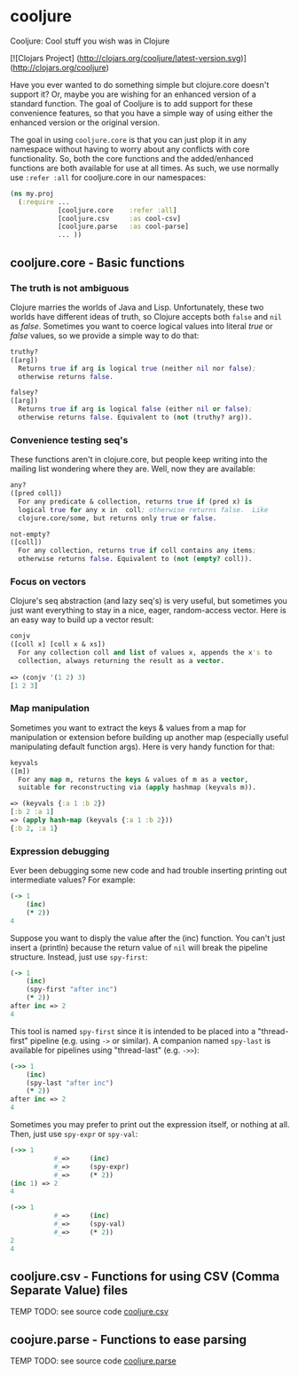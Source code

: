 cooljure
========

Cooljure:  Cool stuff you wish was in Clojure

[![Clojars Project]
(http://clojars.org/cooljure/latest-version.svg)]
(http://clojars.org/cooljure)

Have you ever wanted to do something simple but clojure.core doesn't support it?  Or, maybe you are wishing for an enhanced version of a standard function.  The goal of Cooljure is to add support for these convenience features, so that you have a simple way of using either the enhanced version or the original version.

The goal in using `cooljure.core` is that you can just plop it in any namespace without having to worry about any conflicts with core functionality.  So, both the core functions and the added/enhanced functions are both available for use at all times.  As such, we use normally use `:refer :all` for cooljure.core in our namespaces:

```clojure
(ns my.proj
  (:require ...
            [cooljure.core    :refer :all]
            [cooljure.csv     :as cool-csv]
            [cooljure.parse   :as cool-parse]
            ... ))
````

## cooljure.core - Basic functions

### The truth is not ambiguous

Clojure marries the worlds of Java and Lisp.  Unfortunately, these two worlds have different ideas of truth, so Clojure accepts both `false` and `nil` as _false_.  Sometimes you want to coerce logical values into literal _true_ or _false_ values, so we provide a simple way to do that:

```clojure
truthy?
([arg])
  Returns true if arg is logical true (neither nil nor false);
  otherwise returns false.

falsey?
([arg])
  Returns true if arg is logical false (either nil or false);
  otherwise returns false. Equivalent to (not (truthy? arg)).
```

### Convenience testing seq's

These functions aren't in clojure.core, but people keep writing into the mailing list wondering where they are.  Well, now they are available:

```clojure
any?
([pred coll])
  For any predicate & collection, returns true if (pred x) is 
  logical true for any x in  coll; otherwise returns false.  Like
  clojure.core/some, but returns only true or false.

not-empty?
([coll])
  For any collection, returns true if coll contains any items; 
  otherwise returns false. Equivalent to (not (empty? coll)).
```
### Focus on vectors

Clojure's seq abstraction (and lazy seq's) is very useful, but sometimes you just want everything to stay in a nice, eager, random-access vector.  Here is an easy way to build up a vector result:

```clojure
conjv
([coll x] [coll x & xs])
  For any collection coll and list of values x, appends the x's to 
  collection, always returning the result as a vector.
  
=> (conjv '(1 2) 3)
[1 2 3]

```

### Map manipulation

Sometimes you want to extract the keys & values from a map for manipulation or extension before building up another map (especially useful manipulating default function args).  Here is very handy function for that:

```clojure
keyvals
([m])
  For any map m, returns the keys & values of m as a vector, 
  suitable for reconstructing via (apply hashmap (keyvals m)).

=> (keyvals {:a 1 :b 2})
[:b 2 :a 1]
=> (apply hash-map (keyvals {:a 1 :b 2}))
{:b 2, :a 1}
```

### Expression debugging

Ever been debugging some new code and had trouble inserting printing out intermediate values?  For example:

```clojure
(-> 1
    (inc)
    (* 2))
4
```
Suppose you want to disply the value after the (inc) function. You can't just insert a (println) because the return value of `nil` will break the pipeline structure.  Instead, just use `spy-first`:

```clojure
(-> 1
    (inc)
    (spy-first "after inc")
    (* 2))
after inc => 2
4
```
This tool is named `spy-first` since it is intended to be placed into a "thread-first" pipeline (e.g. using `->` or similar).  A companion named `spy-last` is available for pipelines using "thread-last" (e.g. `->>`):
```clojure
(->> 1
    (inc)
    (spy-last "after inc")
    (* 2))
after inc => 2
4
```

Sometimes you may prefer to print out the expression itself, or nothing at all.  Then, just use `spy-expr` or `spy-val`:
```clojure
(->> 1
           #_=>     (inc)
           #_=>     (spy-expr)
           #_=>     (* 2))
(inc 1) => 2
4

(->> 1
           #_=>     (inc)
           #_=>     (spy-val)
           #_=>     (* 2))
2
4
```
## cooljure.csv - Functions for using CSV (Comma Separate Value) files

TEMP TODO:  see source code [cooljure.csv]()

## coojure.parse - Functions to ease parsing

TEMP TODO:  see source code [cooljure.parse]()
